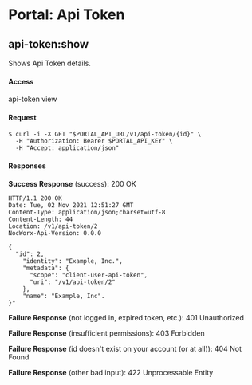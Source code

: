 # Portal: Api Token

## api-token:show
Shows Api Token details.

#### Access
api-token view

#### Request
```
$ curl -i -X GET "$PORTAL_API_URL/v1/api-token/{id}" \
  -H "Authorization: Bearer $PORTAL_API_KEY" \
  -H "Accept: application/json"
```

#### Responses
**Success Response** (success): 200 OK
```
HTTP/1.1 200 OK
Date: Tue, 02 Nov 2021 12:51:27 GMT
Content-Type: application/json;charset=utf-8
Content-Length: 44
Location: /v1/api-token/2
NocWorx-Api-Version: 0.0.0

{
  "id": 2,
    "identity": "Example, Inc.",
    "metadata": {
      "scope": "client-user-api-token",
      "uri": "/v1/api-token/2"
    },
    "name": "Example, Inc".
}"
```

**Failure Response** (not logged in, expired token, etc.): 401 Unauthorized

**Failure Response** (insufficient permissions): 403 Forbidden

**Failure Response** (id doesn't exist on your account (or at all)): 404 Not Found

**Failure Response** (other bad input): 422 Unprocessable Entity

